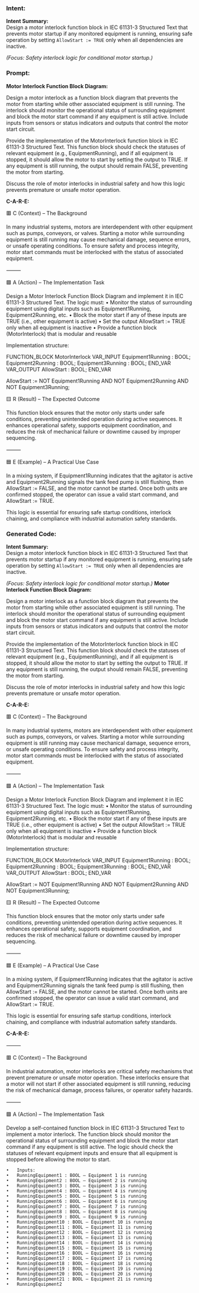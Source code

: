 ### Intent:
**Intent Summary:**  
Design a motor interlock function block in IEC 61131-3 Structured Text that prevents motor startup if any monitored equipment is running, ensuring safe operation by setting `AllowStart := TRUE` only when all dependencies are inactive.  

*(Focus: Safety interlock logic for conditional motor startup.)*

### Prompt:
**Motor Interlock Function Block Diagram:**

Design a motor interlock as a function block diagram that prevents the motor from starting while other associated equipment is still running. The interlock should monitor the operational status of surrounding equipment and block the motor start command if any equipment is still active. Include inputs from sensors or status indicators and outputs that control the motor start circuit.

Provide the implementation of the MotorInterlock function block in IEC 61131-3 Structured Text. This function block should check the statuses of relevant equipment (e.g., EquipmentRunning), and if all equipment is stopped, it should allow the motor to start by setting the output to TRUE. If any equipment is still running, the output should remain FALSE, preventing the motor from starting.

Discuss the role of motor interlocks in industrial safety and how this logic prevents premature or unsafe motor operation.

**C-A-R-E:**

🟥 C (Context) – The Background

In many industrial systems, motors are interdependent with other equipment such as pumps, conveyors, or valves. Starting a motor while surrounding equipment is still running may cause mechanical damage, sequence errors, or unsafe operating conditions. To ensure safety and process integrity, motor start commands must be interlocked with the status of associated equipment.

⸻

🟩 A (Action) – The Implementation Task

Design a Motor Interlock Function Block Diagram and implement it in IEC 61131-3 Structured Text. The logic must:
	•	Monitor the status of surrounding equipment using digital inputs such as Equipment1Running, Equipment2Running, etc.
	•	Block the motor start if any of these inputs are TRUE (i.e., other equipment is active)
	•	Set the output AllowStart := TRUE only when all equipment is inactive
	•	Provide a function block (MotorInterlock) that is modular and reusable

Implementation structure:

FUNCTION_BLOCK MotorInterlock
VAR_INPUT
    Equipment1Running : BOOL;
    Equipment2Running : BOOL;
    Equipment3Running : BOOL;
END_VAR
VAR_OUTPUT
    AllowStart : BOOL;
END_VAR

AllowStart := NOT Equipment1Running AND NOT Equipment2Running AND NOT Equipment3Running;

🟨 R (Result) – The Expected Outcome

This function block ensures that the motor only starts under safe conditions, preventing unintended operation during active sequences. It enhances operational safety, supports equipment coordination, and reduces the risk of mechanical failure or downtime caused by improper sequencing.

⸻

🟦 E (Example) – A Practical Use Case

In a mixing system, if Equipment1Running indicates that the agitator is active and Equipment2Running signals the tank feed pump is still flushing, then AllowStart := FALSE, and the motor cannot be started. Once both units are confirmed stopped, the operator can issue a valid start command, and AllowStart := TRUE.

This logic is essential for ensuring safe startup conditions, interlock chaining, and compliance with industrial automation safety standards.

### Generated Code:
**Intent Summary:**  
Design a motor interlock function block in IEC 61131-3 Structured Text that prevents motor startup if any monitored equipment is running, ensuring safe operation by setting `AllowStart := TRUE` only when all dependencies are inactive.  

*(Focus: Safety interlock logic for conditional motor startup.)*
**Motor Interlock Function Block Diagram:**

Design a motor interlock as a function block diagram that prevents the motor from starting while other associated equipment is still running. The interlock should monitor the operational status of surrounding equipment and block the motor start command if any equipment is still active. Include inputs from sensors or status indicators and outputs that control the motor start circuit.

Provide the implementation of the MotorInterlock function block in IEC 61131-3 Structured Text. This function block should check the statuses of relevant equipment (e.g., EquipmentRunning), and if all equipment is stopped, it should allow the motor to start by setting the output to TRUE. If any equipment is still running, the output should remain FALSE, preventing the motor from starting.

Discuss the role of motor interlocks in industrial safety and how this logic prevents premature or unsafe motor operation.

**C-A-R-E:**

🟥 C (Context) – The Background

In many industrial systems, motors are interdependent with other equipment such as pumps, conveyors, or valves. Starting a motor while surrounding equipment is still running may cause mechanical damage, sequence errors, or unsafe operating conditions. To ensure safety and process integrity, motor start commands must be interlocked with the status of associated equipment.

⸻

🟩 A (Action) – The Implementation Task

Design a Motor Interlock Function Block Diagram and implement it in IEC 61131-3 Structured Text. The logic must:
	•	Monitor the status of surrounding equipment using digital inputs such as Equipment1Running, Equipment2Running, etc.
	•	Block the motor start if any of these inputs are TRUE (i.e., other equipment is active)
	•	Set the output AllowStart := TRUE only when all equipment is inactive
	•	Provide a function block (MotorInterlock) that is modular and reusable

Implementation structure:

FUNCTION_BLOCK MotorInterlock
VAR_INPUT
    Equipment1Running : BOOL;
    Equipment2Running : BOOL;
    Equipment3Running : BOOL;
END_VAR
VAR_OUTPUT
    AllowStart : BOOL;
END_VAR

AllowStart := NOT Equipment1Running AND NOT Equipment2Running AND NOT Equipment3Running;

🟨 R (Result) – The Expected Outcome

This function block ensures that the motor only starts under safe conditions, preventing unintended operation during active sequences. It enhances operational safety, supports equipment coordination, and reduces the risk of mechanical failure or downtime caused by improper sequencing.

⸻

🟦 E (Example) – A Practical Use Case

In a mixing system, if Equipment1Running indicates that the agitator is active and Equipment2Running signals the tank feed pump is still flushing, then AllowStart := FALSE, and the motor cannot be started. Once both units are confirmed stopped, the operator can issue a valid start command, and AllowStart := TRUE.

This logic is essential for ensuring safe startup conditions, interlock chaining, and compliance with industrial automation safety standards.  

**C-A-R-E:**

⸻

🟥 C (Context) – The Background

In industrial automation, motor interlocks are critical safety mechanisms that prevent premature or unsafe motor operation. These interlocks ensure that a motor will not start if other associated equipment is still running, reducing the risk of mechanical damage, process failures, or operator safety hazards.

⸻

🟩 A (Action) – The Implementation Task

Develop a self-contained function block in IEC 61131-3 Structured Text to implement a motor interlock. The function block should monitor the operational status of surrounding equipment and block the motor start command if any equipment is still active. The logic should check the statuses of relevant equipment inputs and ensure that all equipment is stopped before allowing the motor to start.

	•	Inputs:
	•	RunningEquipment1 : BOOL — Equipment 1 is running
	•	RunningEquipment2 : BOOL — Equipment 2 is running
	•	RunningEquipment3 : BOOL — Equipment 3 is running
	•	RunningEquipment4 : BOOL — Equipment 4 is running
	•	RunningEquipment5 : BOOL — Equipment 5 is running
	•	RunningEquipment6 : BOOL — Equipment 6 is running
	•	RunningEquipment7 : BOOL — Equipment 7 is running
	•	RunningEquipment8 : BOOL — Equipment 8 is running
	•	RunningEquipment9 : BOOL — Equipment 9 is running
	•	RunningEquipment10 : BOOL — Equipment 10 is running
	•	RunningEquipment11 : BOOL — Equipment 11 is running
	•	RunningEquipment12 : BOOL — Equipment 12 is running
	•	RunningEquipment13 : BOOL — Equipment 13 is running
	•	RunningEquipment14 : BOOL — Equipment 14 is running
	•	RunningEquipment15 : BOOL — Equipment 15 is running
	•	RunningEquipment16 : BOOL — Equipment 16 is running
	•	RunningEquipment17 : BOOL — Equipment 17 is running
	•	RunningEquipment18 : BOOL — Equipment 18 is running
	•	RunningEquipment19 : BOOL — Equipment 19 is running
	•	RunningEquipment20 : BOOL — Equipment 20 is running
	•	RunningEquipment21 : BOOL — Equipment 21 is running
	•	RunningEquipment2
